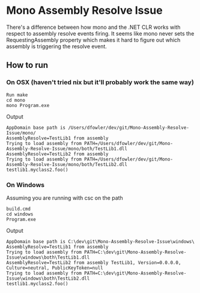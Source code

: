 Mono Assembly Resolve Issue
===========================

There's a difference between how mono and the .NET CLR works with respect to assembly resolve events firing. It seems like mono never sets the RequestingAssembly property which makes it hard to figure out which assembly is triggering the resolve event.

## How to run

### On OSX (haven't tried nix but it'll probably work the same way)

```
Run make
cd mono
mono Program.exe
```

Output

```
AppDomain base path is /Users/dfowler/dev/git/Mono-Assembly-Resolve-Issue/mono/
AssemblyResolve=TestLib1 from assembly 
Trying to load assembly from PATH=/Users/dfowler/dev/git/Mono-Assembly-Resolve-Issue/mono/both/TestLib1.dll
AssemblyResolve=TestLib2 from assembly 
Trying to load assembly from PATH=/Users/dfowler/dev/git/Mono-Assembly-Resolve-Issue/mono/both/TestLib2.dll
testlib1.myclass2.foo()
```

### On Windows

Assuming you are running with csc on the path

```
build.cmd
cd windows
Program.exe
```

Output

```
AppDomain base path is C:\dev\git\Mono-Assembly-Resolve-Issue\windows\
AssemblyResolve=TestLib1 from assembly
Trying to load assembly from PATH=C:\dev\git\Mono-Assembly-Resolve-Issue\windows\both\TestLib1.dll
AssemblyResolve=TestLib2 from assembly TestLib1, Version=0.0.0.0, Culture=neutral, PublicKeyToken=null
Trying to load assembly from PATH=C:\dev\git\Mono-Assembly-Resolve-Issue\windows\both\TestLib2.dll
testlib1.myclass2.foo()
```
